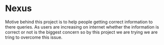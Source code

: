 # Nexus


Motive behind this project is to help people getting correct information to there queries. As users are increasing on internet whether the information is correct or not is the biggest concern so by this project we are trying we are tring to overcome this issue.
